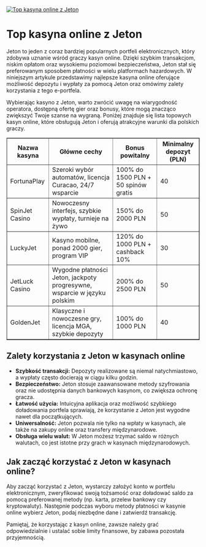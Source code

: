 [![Top kasyna online z Jeton](https://123-caf.pages.dev/gitsignup.png)](https://vrmoo.ru/Bt82HjjY)

<h1>Top kasyna online z Jeton</h1> <p>Jeton to jeden z coraz bardziej popularnych portfeli elektronicznych, który zdobywa uznanie wśród graczy kasyn online. Dzięki szybkim transakcjom, niskim opłatom oraz wysokiemu poziomowi bezpieczeństwa, Jeton stał się preferowanym sposobem płatności w wielu platformach hazardowych. W niniejszym artykule przedstawimy najlepsze kasyna online oferujące możliwość depozytu i wypłaty za pomocą Jeton oraz omówimy zalety korzystania z tego e-portfela.</p>  <p>Wybierając kasyno z Jeton, warto zwrócić uwagę na wiarygodność operatora, dostępną ofertę gier oraz bonusy, które mogą znacząco zwiększyć Twoje szanse na wygraną. Poniżej znajduje się lista topowych kasyn online, które obsługują Jeton i oferują atrakcyjne warunki dla polskich graczy.</p>  <table border="1" cellpadding="8" cellspacing="0" style="border-collapse: collapse; width: 100%; max-width: 800px;">   <thead>     <tr>       <th>Nazwa kasyna</th>       <th>Główne cechy</th>       <th>Bonus powitalny</th>       <th>Minimalny depozyt (PLN)</th>     </tr>   </thead>   <tbody>     <tr>       <td>FortunaPlay</td>       <td>Szeroki wybór automatów, licencja Curacao, 24/7 wsparcie</td>       <td>100% do 1500 PLN + 50 spinów gratis</td>       <td>40</td>     </tr>     <tr>       <td>SpinJet Casino</td>       <td>Nowoczesny interfejs, szybkie wypłaty, turnieje na żywo</td>       <td>150% do 2000 PLN</td>       <td>50</td>     </tr>     <tr>       <td>LuckyJet</td>       <td>Kasyno mobilne, ponad 2000 gier, program VIP</td>       <td>120% do 1000 PLN + cashback 10%</td>       <td>30</td>     </tr>     <tr>       <td>JetLuck Casino</td>       <td>Wygodne płatności Jeton, jackpoty progresywne, wsparcie w języku polskim</td>       <td>200% do 2500 PLN</td>       <td>50</td>     </tr>     <tr>       <td>GoldenJet</td>       <td>Klasyczne i nowoczesne gry, licencja MGA, szybkie depozyty</td>       <td>100% do 1000 PLN</td>       <td>40</td>     </tr>   </tbody> </table>  <h2>Zalety korzystania z Jeton w kasynach online</h2> <ul>   <li><strong>Szybkość transakcji:</strong> Depozyty realizowane są niemal natychmiastowo, a wypłaty często docierają w ciągu kilku godzin.</li>   <li><strong>Bezpieczeństwo:</strong> Jeton stosuje zaawansowane metody szyfrowania oraz nie udostępnia danych bankowych kasynom, co zwiększa ochronę gracza.</li>   <li><strong>Łatwość użycia:</strong> Intuicyjna aplikacja oraz możliwość szybkiego doładowania portfela sprawiają, że korzystanie z Jeton jest wygodne nawet dla początkujących.</li>   <li><strong>Uniwersalność:</strong> Jeton pozwala nie tylko na wpłaty w kasynach, ale także na zakupy online oraz transfery międzynarodowe.</li>   <li><strong>Obsługa wielu walut:</strong> W Jeton możesz trzymać saldo w różnych walutach, co jest istotne przy grach w kasynach międzynarodowych.</li> </ul>  <h2>Jak zacząć korzystać z Jeton w kasynach online?</h2> <p>Aby zacząć korzystać z Jeton, wystarczy założyć konto w portfelu elektronicznym, zweryfikować swoją tożsamość oraz doładować saldo za pomocą preferowanej metody (np. karta, przelew bankowy czy kryptowaluty). Następnie podczas wyboru metody płatności w kasynie online wybierz Jeton, podaj niezbędne dane i zatwierdź transakcję.</p>  <p>Pamiętaj, że korzystając z kasyn online, zawsze należy grać odpowiedzialnie i ustalać sobie limity finansowe, by zabawa pozostała przyjemnością.</p>